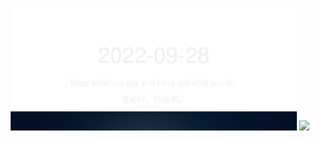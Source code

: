 <!-- [START DAILY SAYING] -->
<!-- Please keep comment here to allow auto update -->
<p align="center">
  <img src="assets/daily-saying/2022-09-28.svg" height="196"/>
  <img src="https://dots365.herokuapp.com?d=2022-09-28" height="196"/>
</p>
<!-- [END DAILY SAYING] -->

<!-- <p align="center">
<img alt="profile views" src="https://komarev.com/ghpvc/?username=bubkoo&color=brightgreen&style=flat-square&label=PROFILE+VIEWS" />
</p> -->
